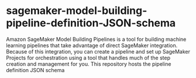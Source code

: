 # sagemaker-model-building-pipeline-definition-JSON-schema
Amazon SageMaker Model Building Pipelines is a tool for building machine learning pipelines that take advantage of direct SageMaker integration. Because of this integration, you can create a pipeline and set up SageMaker Projects for orchestration using a tool that handles much of the step creation and management for you. This repository hosts the pipeline definition JSON schema
